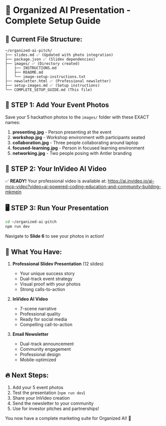 # 🚀 Organized AI Presentation - Complete Setup Guide

## 📂 Current File Structure:
```
~/organized-ai-pitch/
├── slides.md ✅ (Updated with photo integration)
├── package.json ✅ (Slidev dependencies)
├── images/ ✅ (Directory created)
│   ├── INSTRUCTIONS.md
│   ├── README.md
│   └── image-setup-instructions.txt
├── newsletter.html ✅ (Professional newsletter)
├── setup-images.md ✅ (Setup instructions)
└── COMPLETE_SETUP_GUIDE.md (This file)
```

## 📸 STEP 1: Add Your Event Photos

Save your 5 hackathon photos to the `images/` folder with these EXACT names:

1. **presenting.jpg** - Person presenting at the event
2. **workshop.jpg** - Workshop environment with participants seated
3. **collaboration.jpg** - Three people collaborating around laptop
4. **focused-learning.jpg** - Person in focused learning environment  
5. **networking.jpg** - Two people posing with Antler branding

## 🎥 STEP 2: Your InVideo AI Video

✅ **READY!** Your professional video is available at:
https://ai.invideo.io/ai-mcp-video?video=ai-powered-coding-education-and-community-building-mkmejn

## 🖥️ STEP 3: Run Your Presentation

```bash
cd ~/organized-ai-pitch
npm run dev
```

Navigate to **Slide 6** to see your photos in action!

## 🎯 What You Have:

1. **Professional Slidev Presentation** (12 slides)
   - Your unique success story
   - Dual-track event strategy
   - Visual proof with your photos
   - Strong calls-to-action

2. **InVideo AI Video** 
   - 7-scene narrative
   - Professional quality
   - Ready for social media
   - Compelling call-to-action

3. **Email Newsletter**
   - Dual-track announcement
   - Community engagement
   - Professional design
   - Mobile-optimized

## 🔥 Next Steps:

1. Add your 5 event photos
2. Test the presentation (`npm run dev`)
3. Share your InVideo creation
4. Send the newsletter to your community
5. Use for investor pitches and partnerships!

You now have a complete marketing suite for Organized AI! 🚀
